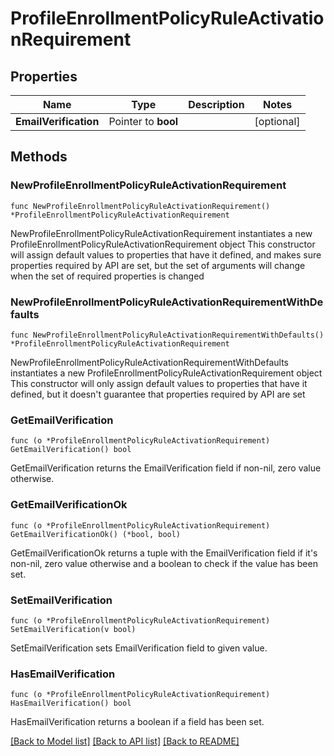 # ProfileEnrollmentPolicyRuleActivationRequirement

## Properties

Name | Type | Description | Notes
------------ | ------------- | ------------- | -------------
**EmailVerification** | Pointer to **bool** |  | [optional] 

## Methods

### NewProfileEnrollmentPolicyRuleActivationRequirement

`func NewProfileEnrollmentPolicyRuleActivationRequirement() *ProfileEnrollmentPolicyRuleActivationRequirement`

NewProfileEnrollmentPolicyRuleActivationRequirement instantiates a new ProfileEnrollmentPolicyRuleActivationRequirement object
This constructor will assign default values to properties that have it defined,
and makes sure properties required by API are set, but the set of arguments
will change when the set of required properties is changed

### NewProfileEnrollmentPolicyRuleActivationRequirementWithDefaults

`func NewProfileEnrollmentPolicyRuleActivationRequirementWithDefaults() *ProfileEnrollmentPolicyRuleActivationRequirement`

NewProfileEnrollmentPolicyRuleActivationRequirementWithDefaults instantiates a new ProfileEnrollmentPolicyRuleActivationRequirement object
This constructor will only assign default values to properties that have it defined,
but it doesn't guarantee that properties required by API are set

### GetEmailVerification

`func (o *ProfileEnrollmentPolicyRuleActivationRequirement) GetEmailVerification() bool`

GetEmailVerification returns the EmailVerification field if non-nil, zero value otherwise.

### GetEmailVerificationOk

`func (o *ProfileEnrollmentPolicyRuleActivationRequirement) GetEmailVerificationOk() (*bool, bool)`

GetEmailVerificationOk returns a tuple with the EmailVerification field if it's non-nil, zero value otherwise
and a boolean to check if the value has been set.

### SetEmailVerification

`func (o *ProfileEnrollmentPolicyRuleActivationRequirement) SetEmailVerification(v bool)`

SetEmailVerification sets EmailVerification field to given value.

### HasEmailVerification

`func (o *ProfileEnrollmentPolicyRuleActivationRequirement) HasEmailVerification() bool`

HasEmailVerification returns a boolean if a field has been set.


[[Back to Model list]](../README.md#documentation-for-models) [[Back to API list]](../README.md#documentation-for-api-endpoints) [[Back to README]](../README.md)


